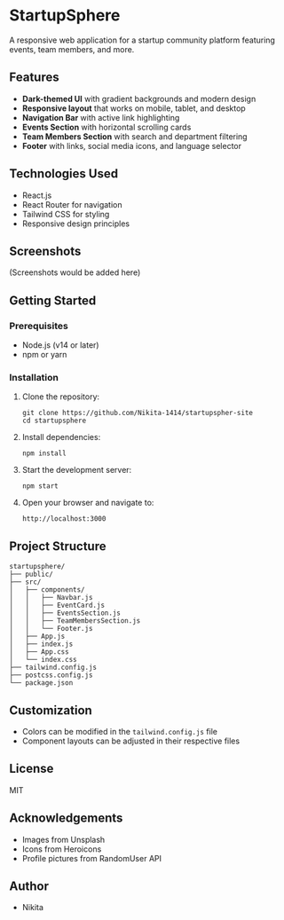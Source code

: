 # StartupSphere

A responsive web application for a startup community platform featuring events, team members, and more.

## Features

- **Dark-themed UI** with gradient backgrounds and modern design
- **Responsive layout** that works on mobile, tablet, and desktop
- **Navigation Bar** with active link highlighting
- **Events Section** with horizontal scrolling cards
- **Team Members Section** with search and department filtering
- **Footer** with links, social media icons, and language selector

## Technologies Used

- React.js
- React Router for navigation
- Tailwind CSS for styling
- Responsive design principles

## Screenshots

(Screenshots would be added here)

## Getting Started

### Prerequisites

- Node.js (v14 or later)
- npm or yarn

### Installation

1. Clone the repository:
   ```
   git clone https://github.com/Nikita-1414/startupspher-site
   cd startupsphere
   ```

2. Install dependencies:
   ```
   npm install
   ```

3. Start the development server:
   ```
   npm start
   ```

4. Open your browser and navigate to:
   ```
   http://localhost:3000
   ```

## Project Structure

```
startupsphere/
├── public/
├── src/
│   ├── components/
│   │   ├── Navbar.js
│   │   ├── EventCard.js
│   │   ├── EventsSection.js
│   │   ├── TeamMembersSection.js
│   │   └── Footer.js
│   ├── App.js
│   ├── index.js
│   ├── App.css
│   └── index.css
├── tailwind.config.js
├── postcss.config.js
└── package.json
```

## Customization

- Colors can be modified in the `tailwind.config.js` file
- Component layouts can be adjusted in their respective files

## License

MIT

## Acknowledgements

- Images from Unsplash
- Icons from Heroicons
- Profile pictures from RandomUser API

## Author
- Nikita
